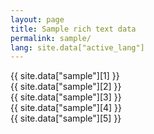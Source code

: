 ```yaml
---
layout: page
title: Sample rich text data
permalink: sample/
lang: site.data["active_lang"]
---
```

{{ site.data["sample"][1] }}<br/>
{{ site.data["sample"][2] }}<br/>
{{ site.data["sample"][3] }}<br/>
{{ site.data["sample"][4] }}<br/>
{{ site.data["sample"][5] }}<br/>
